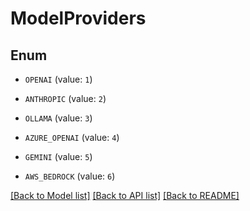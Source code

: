 # ModelProviders

## Enum


* `OPENAI` (value: `1`)

* `ANTHROPIC` (value: `2`)

* `OLLAMA` (value: `3`)

* `AZURE_OPENAI` (value: `4`)

* `GEMINI` (value: `5`)

* `AWS_BEDROCK` (value: `6`)


[[Back to Model list]](../README.md#documentation-for-models) [[Back to API list]](../README.md#documentation-for-api-endpoints) [[Back to README]](../README.md)


